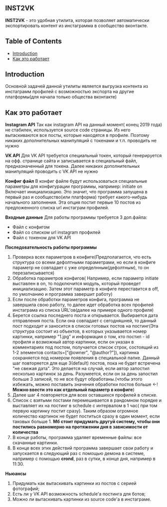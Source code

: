 ## INST2VK

**INST2VK** - это удобная утилита, которая позволяет автоматически экспортировать контент из инстаграмма в сообщество вконтакте.

## Table of Contents

* [Introduction](#introduction)
* [Как это работает](#как-это-работает)

## Introduction

Основной задачей данной утилиты является выгрузка контента из инстаграмм профилей с возможностью экспорта на другие платформы(для начала только общества вконтакте)

## Как это работает

**Instagram API**
Так как instagram API на данный момент( конец 2019 года) не стабилен, используется source code страницы. Из него вытаскиваются все посты, которые находятся в профиле. Поэтому никаких дополнительных манипуляций с токенами и т.п. проводить не нужно

**VK API**
Для VK API требуется специальный токен, который генерируется на офф. странице сайта и записывается в специальный файл, предназначенный для токена. Далее никаких дополнительных манипуляций проводить с VK API не нужно

**Конфиг файл**
В конфиг файле будут использоваться специальные параметры для конфигурации программы, например:
initiate on
Включает инициализацию. Это значит, что программа запущена в первый раз и сообщество(или платформа) требует какого-нибудь начального заполнения. Эта опция постит первые 10 постов из предложенного списка url инстаграм профилей. 

**Входные данные**
Для работы программы требуется 3 доп.файла:
* Файл с конфигом
* Файл со списком url instagram профилей
* Файл с токеном для VK API

**Последовательность работы программы**
1. Проверка всех параметров в конфиге(Предполагается, что есть структура со всеми дефолтными параметрами, но если в конфиге параметр не совпадает с уже определнным(дефолтным), то он перезаписывается)
2. Обработка параметров конфигов( Например, если параметр initiate выставлен в on, то подключится модуль, который проведет инициализацию. Затем этот параметр в конфиге переставится в off, по умолчанию и программа завершит работу)
3. Если после обработки параметров конфига, программа не завершила свою работу, то далее идет обработка всех профилей инстаграма из списка URL'ов(далее на примере одного профиля)
4. Берется ссылка последнего поста и открывается. Выбирается дата отправления поста. Если она совпадает с сегодняшней, то данный пост подходит и заносится в список готовых постов на постинг(Эта структура состоит из объектов, в которых указывается номер картинки, например "1.jpg" и информация о том, кто постил - id профиля и возможный автор картинки, если он указан в комментариях под постом, получается список строк, состоящий из 1-2 элементов contacts=["@owner", "@author?"]), картинка сохраняется под номером появления в специальной папке. Данный шаг повторяется для еще 3(default) постов, пока не будет встречена "не свежая дата". Это делается на случай, если автор запостил несколько картинок за день. Разумеется, если он за день запостил больше 3 записей, то не все будут обработаны.(чтобы этого избежать, можно поставить значения обработки постов больше <-! **Можно ввести это как отдельный параметр в конфиге**)
5. Далее шаг 4 повторяется для всех оставшихся профилей в списке.
6. Список с взятыми постами перемешивается в рандомном порядке и выставляет их на постинг в schedule с интервалом в 1 час( при том первую картинку постит сразу). Таким образом огромное количество картинок не будет поститься сразу в один момент, если таковых больше 1. **Мб стоит придумать другуй систему, чтобы они постились равномерно на протяжении дня в зависимости от количества**
7. В конце работы, программа удаляет временные файлы: все скачанные картинки.
8. В конце всех этих действий программа завершает свои работу и запускается в следующий раз с помощью демона в системе, например с помощью **crond**, раз в сутки, в конце дня, например в 11:30.

**Ньюансы**
1. Придумать как вытаскивать картинки из постов с серией фотографий;
2. Есть ли у VK API возможность schedule'а постинга для ботов;
3. Можно ли вытаскивать картинки из source code'a в инстаграме.
